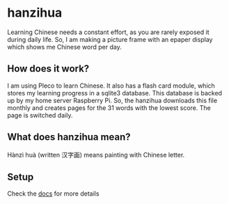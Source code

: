 # hanzihua
Learning Chinese needs a constant effort, as you are rarely exposed it during daily life. So, I am making a picture
frame with an epaper display which shows me Chinese word per day.

## How does it work?
I am using Pleco to learn Chinese. It also has a flash card module, which stores my learning progress in a sqlite3
database. This database is backed up by my home server Raspberry Pi. So, the hanzihua downloads this file monthly and
creates pages for the 31 words with the lowest score. The page is switched daily.

## What does hanzihua mean?
Hànzì huà (written 汉字画) means painting with Chinese letter.

## Setup
Check the [docs](docs/]) for more details